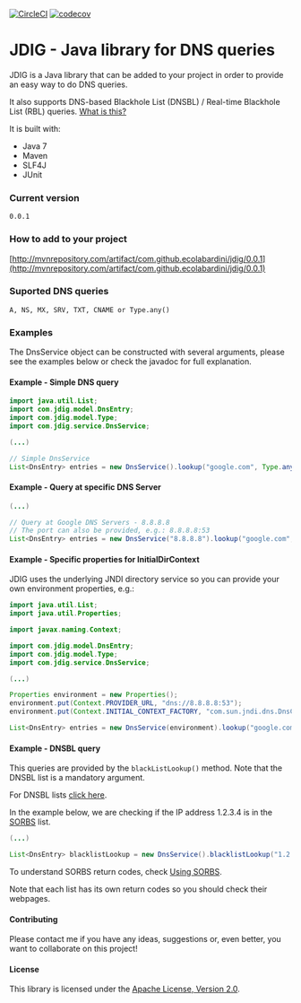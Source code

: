 [![CircleCI](https://circleci.com/gh/ecolabardini/jdig.svg?style=shield)](https://circleci.com/gh/ecolabardini/jdig)
[![codecov](https://codecov.io/gh/ecolabardini/jdig/branch/master/graph/badge.svg)](https://codecov.io/gh/ecolabardini/jdig)


# JDIG - Java library for DNS queries

JDIG is a Java library that can be added to your project in order to provide an easy way to do DNS queries. 

It also supports DNS-based Blackhole List (DNSBL) / Real-time Blackhole List (RBL) queries. [What is this?](https://en.wikipedia.org/wiki/DNSBL)

It is built with:
 - Java 7
 - Maven
 - SLF4J
 - JUnit

### Current version

    0.0.1
    
### How to add to your project

 [http://mvnrepository.com/artifact/com.github.ecolabardini/jdig/0.0.1](http://mvnrepository.com/artifact/com.github.ecolabardini/jdig/0.0.1)

### Suported DNS queries

    A, NS, MX, SRV, TXT, CNAME or Type.any()

### Examples

The DnsService object can be constructed with several arguments, please see the examples below or check the javadoc for full explanation.

#### Example - Simple DNS query

```java
import java.util.List;
import com.jdig.model.DnsEntry;
import com.jdig.model.Type;
import com.jdig.service.DnsService;

(...)

// Simple DnsService
List<DnsEntry> entries = new DnsService().lookup("google.com", Type.any());

```

#### Example - Query at specific DNS Server

```java
(...)

// Query at Google DNS Servers - 8.8.8.8
// The port can also be provided, e.g.: 8.8.8.8:53
List<DnsEntry> entries = new DnsService("8.8.8.8").lookup("google.com", Type.MX);

```

#### Example - Specific properties for InitialDirContext 

JDIG uses the underlying JNDI directory service so you can provide your own environment properties, e.g.:

```java
import java.util.List;
import java.util.Properties;

import javax.naming.Context;

import com.jdig.model.DnsEntry;
import com.jdig.model.Type;
import com.jdig.service.DnsService;

(...)

Properties environment = new Properties();
environment.put(Context.PROVIDER_URL, "dns://8.8.8.8:53");
environment.put(Context.INITIAL_CONTEXT_FACTORY, "com.sun.jndi.dns.DnsContextFactory");

List<DnsEntry> entries = new DnsService(environment).lookup("google.com", Type.MX);

```
    
#### Example - DNSBL query

This queries are provided by the ``blackListLookup()`` method. Note that the DNSBL list is a mandatory argument. 

For DNSBL lists [click here](https://en.wikipedia.org/wiki/Comparison_of_DNS_blacklists).

In the example below, we are checking if the IP address 1.2.3.4 is in the [SORBS](http://www.sorbs.net/) list. 

```java
(...)

List<DnsEntry> blacklistLookup = new DnsService().blacklistLookup("1.2.3.4", "dnsbl.sorbs.net");
```

To understand SORBS return codes, check [Using SORBS](http://www.sorbs.net/using.shtml).

Note that each list has its own return codes so you should check their webpages.


#### Contributing

Please contact me if you have any ideas, suggestions or, even better, you want to collaborate on this project!


#### License

This library is licensed under the [Apache License, Version 2.0](http://www.apache.org/licenses/LICENSE-2.0).
